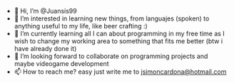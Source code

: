 - 👋 Hi, I’m @Juansis99
- 👀 I’m interested in learning new things, from languajes (spoken) to anything useful to my life, like beer crafting :)
- 🌱 I’m currently learning all I can about programming in my free time as I wish to change my working area to something that fits me better (btw i have already done it) 
- 💞️ I’m looking forward to collaborate on programming projects and maybe videogame development
- 📫 How to reach me? easy just write me to jsimoncardona@hotmail.com

<!---
Juansis99/Juansis99 is a ✨ special ✨ repository because its `README.md` (this file) appears on your GitHub profile.
You can click the Preview link to take a look at your changes.
--->

